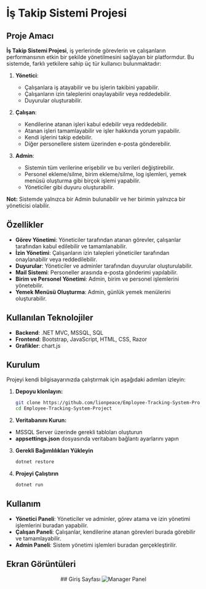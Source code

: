 # İş Takip Sistemi Projesi

## Proje Amacı

**İş Takip Sistemi Projesi**, iş yerlerinde görevlerin ve çalışanların performansının etkin bir şekilde yönetilmesini sağlayan bir platformdur. Bu sistemde, farklı yetkilere sahip üç tür kullanıcı bulunmaktadır:

1. **Yönetici**: 
   - Çalışanlara iş atayabilir ve bu işlerin takibini yapabilir.
   - Çalışanların izin taleplerini onaylayabilir veya reddedebilir.
   - Duyurular oluşturabilir.

2. **Çalışan**: 
   - Kendilerine atanan işleri kabul edebilir veya reddedebilir.
   - Atanan işleri tamamlayabilir ve işler hakkında yorum yapabilir.
   - Kendi işlerini takip edebilir.
   - Diğer personellere sistem üzerinden e-posta gönderebilir.

3. **Admin**: 
   - Sistemin tüm verilerine erişebilir ve bu verileri değiştirebilir.
   - Personel ekleme/silme, birim ekleme/silme, log işlemleri, yemek menüsü oluşturma gibi birçok işlemi yapabilir.
   - Yöneticiler gibi duyuru oluşturabilir.

**Not:** Sistemde yalnızca bir Admin bulunabilir ve her birimin yalnızca bir yöneticisi olabilir.

## Özellikler

- **Görev Yönetimi**: Yöneticiler tarafından atanan görevler, çalışanlar tarafından kabul edilebilir ve tamamlanabilir.
- **İzin Yönetimi**: Çalışanların izin talepleri yöneticiler tarafından onaylanabilir veya reddedilebilir.
- **Duyurular**: Yöneticiler ve adminler tarafından duyurular oluşturulabilir.
- **Mail Sistemi**: Personeller arasında e-posta gönderimi yapılabilir.
- **Birim ve Personel Yönetimi**: Admin, birim ve personel işlemlerini yönetebilir.
- **Yemek Menüsü Oluşturma**: Admin, günlük yemek menülerini oluşturabilir.

## Kullanılan Teknolojiler

- **Backend**: .NET MVC, MSSQL, SQL
- **Frontend**: Bootstrap, JavaScript, HTML, CSS, Razor
- **Grafikler**: chart.js

## Kurulum

Projeyi kendi bilgisayarınızda çalıştırmak için aşağıdaki adımları izleyin:

1. **Depoyu klonlayın:**

   ```bash
   git clone https://github.com/lionpeace/Employee-Tracking-System-Project.git
   cd Employee-Tracking-System-Project

2. **Veritabanını Kurun:**

  - MSSQL Server üzerinde gerekli tabloları oluşturun
  - **appsettings.json** dosyasında veritabanı bağlantı ayarlarını yapın

3. **Gerekli Bağımlılıkları Yükleyin**

    ```bash
   dotnet restore

4. **Projeyi Çalıştırın**

    ```bash
   dotnet run

## Kullanım

  - **Yönetici Paneli**: Yöneticiler ve adminler, görev atama ve izin yönetimi işlemlerini buradan yapabilir.
  - **Çalışan Paneli**: Çalışanlar, kendilerine atanan görevleri burada görebilir ve tamamlayabilir.
  - **Admin Paneli**: Sistem yönetimi işlemleri buradan gerçekleştirilir.

## Ekran Görüntüleri

   <div align="center">
      ## Giriş Sayfası
      <img src="https://bariscanaslan.com/Github/Employee-Tracking-System-Project/1.png" alt="Manager Panel"/>

</div>

   
